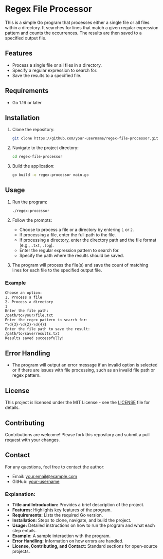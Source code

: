 # Regex File Processor

This is a simple Go program that processes either a single file or all files within a directory. It searches for lines that match a given regular expression pattern and counts the occurrences. The results are then saved to a specified output file.

## Features

- Process a single file or all files in a directory.
- Specify a regular expression to search for.
- Save the results to a specified file.

## Requirements

- Go 1.16 or later

## Installation

1. Clone the repository:

   ```bash
   git clone https://github.com/your-username/regex-file-processor.git
   ```

2. Navigate to the project directory:

   ```bash
   cd regex-file-processor
   ```

3. Build the application:

   ```bash
   go build -o regex-processor main.go
   ```

## Usage

1. Run the program:

   ```bash
   ./regex-processor
   ```

2. Follow the prompts:

   - Choose to process a file or a directory by entering `1` or `2`.
   - If processing a file, enter the full path to the file.
   - If processing a directory, enter the directory path and the file format (e.g., `.txt`, `.log`).
   - Enter the regular expression pattern to search for.
   - Specify the path where the results should be saved.

3. The program will process the file(s) and save the count of matching lines for each file to the specified output file.

### Example

```bash
Choose an option:
1. Process a file
2. Process a directory
1
Enter the file path:
/path/to/your/file.txt
Enter the regex pattern to search for:
^\d{3}-\d{2}-\d{4}$
Enter the file path to save the result:
/path/to/save/results.txt
Results saved successfully!
```

## Error Handling

- The program will output an error message if an invalid option is selected or if there are issues with file processing, such as an invalid file path or regex pattern.

## License

This project is licensed under the MIT License - see the [LICENSE](LICENSE) file for details.

## Contributing

Contributions are welcome! Please fork this repository and submit a pull request with your changes.

## Contact

For any questions, feel free to contact the author:

- Email: your.email@example.com
- GitHub: [your-username](https://github.com/your-username)


### Explanation:
- **Title and Introduction:** Provides a brief description of the project.
- **Features:** Highlights key features of the program.
- **Requirements:** Lists the required Go version.
- **Installation:** Steps to clone, navigate, and build the project.
- **Usage:** Detailed instructions on how to run the program and what each step entails.
- **Example:** A sample interaction with the program.
- **Error Handling:** Information on how errors are handled.
- **License, Contributing, and Contact:** Standard sections for open-source projects.

